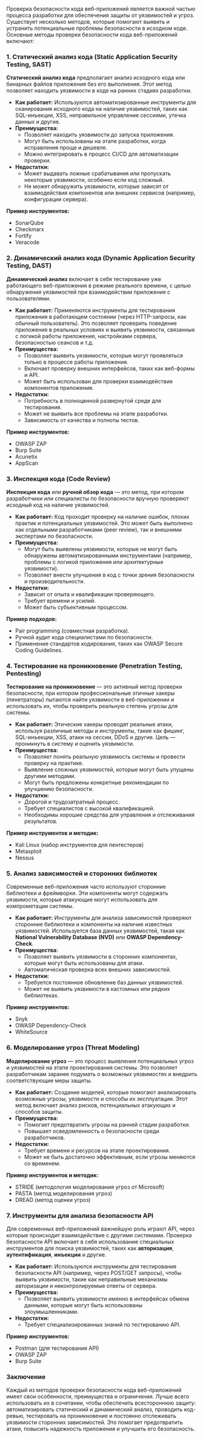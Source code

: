 Проверка безопасности кода веб-приложений является важной частью процесса разработки для обеспечения защиты от уязвимостей и угроз. Существует несколько методов, которые помогают выявить и устранить потенциальные проблемы безопасности в исходном коде. Основные методы проверки безопасности кода веб-приложений включают:

### 1. **Статический анализ кода (Static Application Security Testing, SAST)**

**Статический анализ кода** предполагает анализ исходного кода или бинарных файлов приложения без его выполнения. Этот метод позволяет находить уязвимости в коде на ранних стадиях разработки.

- **Как работает:** Используются автоматизированные инструменты для сканирования исходного кода на наличие уязвимостей, таких как SQL-инъекции, XSS, неправильное управление сессиями, утечка данных и другие.
- **Преимущества:**
  - Позволяет находить уязвимости до запуска приложения.
  - Могут быть использованы на этапе разработки, когда исправления проще и дешевле.
  - Можно интегрировать в процесс CI/CD для автоматизации проверки.
- **Недостатки:**
  - Может выдавать ложные срабатывания или пропускать некоторые уязвимости, особенно если код сложный.
  - Не может обнаружить уязвимости, которые зависят от взаимодействия компонентов или внешних сервисов (например, конфигурации сервера).

**Пример инструментов:**
  - SonarQube
  - Checkmarx
  - Fortify
  - Veracode

### 2. **Динамический анализ кода (Dynamic Application Security Testing, DAST)**

**Динамический анализ** включает в себя тестирование уже работающего веб-приложения в режиме реального времени, с целью обнаружения уязвимостей при взаимодействии приложения с пользователями.

- **Как работает:** Применяются инструменты для тестирования приложения в работающем состоянии (через HTTP-запросы, как обычный пользователь). Это позволяет проверить поведение приложения в реальных условиях и выявить уязвимости, связанные с логикой работы приложения, настройками сервера, безопасностью сеансов и т.д.
- **Преимущества:**
  - Позволяет выявить уязвимости, которые могут проявляться только в процессе работы приложения.
  - Включает проверку внешних интерфейсов, таких как веб-формы и API.
  - Может быть использован для проверки взаимодействия компонентов приложения.
- **Недостатки:**
  - Потребность в полноценной развернутой среде для тестирования.
  - Может не выявить все проблемы на этапе разработки.
  - Зависимость от качества и полноты тестов.

**Пример инструментов:**
  - OWASP ZAP
  - Burp Suite
  - Acunetix
  - AppScan

### 3. **Инспекция кода (Code Review)**

**Инспекция кода** или **ручной обзор кода** — это метод, при котором разработчики или специалисты по безопасности вручную проверяют исходный код на наличие уязвимостей.

- **Как работает:** Код проходит проверку на наличие ошибок, плохих практик и потенциальных уязвимостей. Это может быть выполнено как отдельными разработчиками (peer review), так и внешними экспертами по безопасности.
- **Преимущества:**
  - Могут быть выявлены уязвимости, которые не могут быть обнаружены автоматизированными инструментами (например, проблемы с логикой приложения или архитектурные уязвимости).
  - Позволяет внести улучшения в код с точки зрения безопасности и производительности.
- **Недостатки:**
  - Зависит от опыта и квалификации проверяющего.
  - Требует времени и усилий.
  - Может быть субъективным процессом.

**Пример подходов:**
  - Pair programming (совместная разработка).
  - Ручной аудит кода специалистами по безопасности.
  - Применение стандартов кодирования, таких как OWASP Secure Coding Guidelines.

### 4. **Тестирование на проникновение (Penetration Testing, Pentesting)**

**Тестирование на проникновение** — это активный метод проверки безопасности, при котором профессиональные этичные хакеры (пенетраторы) пытаются найти уязвимости в веб-приложении и использовать их, чтобы проверить реальную степень угрозы для системы.

- **Как работает:** Этические хакеры проводят реальные атаки, используя различные методы и инструменты, такие как фишинг, SQL-инъекции, XSS, атаки на сессии, DDoS и другие. Цель — проникнуть в систему и оценить уязвимости.
- **Преимущества:**
  - Позволяет понять реальную уязвимость системы и провести проверку на практике.
  - Выявление сложных уязвимостей, которые могут быть упущены другими методами.
  - Могут быть предложены конкретные рекомендации по улучшению безопасности.
- **Недостатки:**
  - Дорогой и трудозатратный процесс.
  - Требует специалистов с высокой квалификацией.
  - Необходимы хорошие средства для управления и отслеживания результатов.

**Пример инструментов и методик:**
  - Kali Linux (набор инструментов для пентестеров)
  - Metasploit
  - Nessus

### 5. **Анализ зависимостей и сторонних библиотек**

Современные веб-приложения часто используют сторонние библиотеки и фреймворки. Эти компоненты могут содержать уязвимости, которые атакующие могут использовать для компрометации системы.

- **Как работает:** Инструменты для анализа зависимостей проверяют сторонние библиотеки и компоненты на наличие известных уязвимостей. Используется база данных уязвимостей, такая как **National Vulnerability Database (NVD)** или **OWASP Dependency-Check**.
- **Преимущества:**
  - Позволяет выявить уязвимости в сторонних компонентах, которые могут быть использованы для атаки.
  - Автоматическая проверка всех внешних зависимостей.
- **Недостатки:**
  - Требуется постоянное обновление баз данных уязвимостей.
  - Может не выявить уязвимости в кастомных или редких библиотеках.

**Пример инструментов:**
  - Snyk
  - OWASP Dependency-Check
  - WhiteSource

### 6. **Моделирование угроз (Threat Modeling)**

**Моделирование угроз** — это процесс выявления потенциальных угроз и уязвимостей на этапе проектирования системы. Это позволяет разработчикам заранее подумать о возможных уязвимостях и внедрить соответствующие меры защиты.

- **Как работает:** Создание моделей, которые помогают анализировать возможные угрозы, уязвимости и способы их эксплуатации. Этот метод включает анализ рисков, потенциальных атакующих и способов защиты.
- **Преимущества:**
  - Помогает предотвратить угрозы на ранней стадии разработки.
  - Повышает осведомленность о безопасности среди разработчиков.
- **Недостатки:**
  - Требует времени и ресурсов на этапе проектирования.
  - Может не быть достаточно эффективным, если угрозы меняются со временем.

**Пример инструментов и методик:**
  - STRIDE (методология моделирования угроз от Microsoft)
  - PASTA (метод моделирования угроз)
  - DREAD (метод оценки угроз)

### 7. **Инструменты для анализа безопасности API**

Для современных веб-приложений важнейшую роль играют API, через которые происходит взаимодействие с другими системами. Проверка безопасности API включает в себя использование специальных инструментов для поиска уязвимостей, таких как **авторизация**, **аутентификация**, **инъекции** и другие.

- **Как работает:** Используются инструменты для тестирования безопасности API (например, через POST/GET запросы), чтобы выявить уязвимости, такие как неправильные механизмы авторизации и неконтролируемые ответы от сервера.
- **Преимущества:**
  - Позволяет выявить уязвимости именно в интерфейсах обмена данными, которые могут быть использованы злоумышленниками.
- **Недостатки:**
  - Требует специализированных знаний по тестированию API.

**Пример инструментов:**
  - Postman (для тестирования API)
  - OWASP ZAP
  - Burp Suite

### Заключение

Каждый из методов проверки безопасности кода веб-приложений имеет свои особенности, преимущества и ограничения. Лучше всего использовать их в сочетании, чтобы обеспечить всестороннюю защиту: автоматизировать статический и динамический анализ, проводить код-ревью, тестировать на проникновение и постоянно отслеживать уязвимости сторонних зависимостей. Это помогает предотвратить атаки, повысить надежность приложения и улучшить его безопасность.